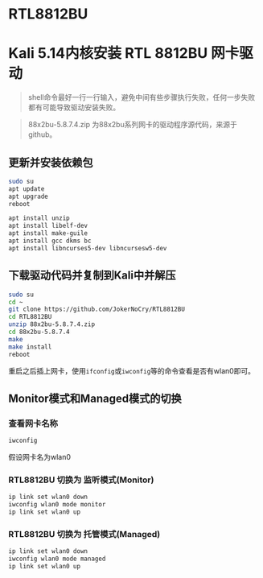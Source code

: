 # RTL8812BU

# Kali 5.14内核安装 RTL 8812BU 网卡驱动

> shell命令最好一行一行输入，避免中间有些步骤执行失败，任何一步失败都有可能导致驱动安装失败。

> 88x2bu-5.8.7.4.zip 为88x2bu系列网卡的驱动程序源代码，来源于github。

## 更新并安装依赖包

```sh
sudo su
apt update
apt upgrade
reboot

apt install unzip
apt install libelf-dev
apt install make-guile
apt install gcc dkms bc
apt install libncurses5-dev libncursesw5-dev
```

## 下载驱动代码并复制到Kali中并解压
```sh
sudo su
cd ~
git clone https://github.com/JokerNoCry/RTL8812BU
cd RTL8812BU
unzip 88x2bu-5.8.7.4.zip
cd 88x2bu-5.8.7.4 
make
make install
reboot
```

重启之后插上网卡，使用``ifconfig``或``iwconfig``等的命令查看是否有wlan0即可。

## Monitor模式和Managed模式的切换

### 查看网卡名称
```sh
iwconfig
```
假设网卡名为wlan0

### RTL8812BU 切换为 监听模式(Monitor)
```sh
ip link set wlan0 down
iwconfig wlan0 mode monitor
ip link set wlan0 up
```

### RTL8812BU 切换为 托管模式(Managed)
```sh
ip link set wlan0 down
iwconfig wlan0 mode managed
ip link set wlan0 up
```
